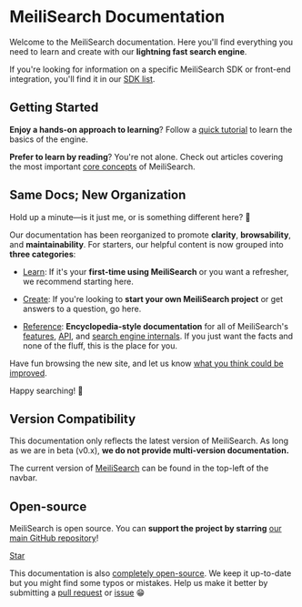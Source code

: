 # MeiliSearch Documentation

Welcome to the MeiliSearch documentation. Here you'll find everything you need to learn and create with our **lightning fast search engine**.

[<linkButton text="🚀 GETTING STARTED"/>](/learn/getting_started/quick_start.md)

If you're looking for information on a specific MeiliSearch SDK or front-end integration, you'll find it in our [SDK list](/learn/what_is_meilisearch/sdks.md).

## Getting Started

**Enjoy a hands-on approach to learning**? Follow a [quick tutorial](/learn/getting_started/quick_start.md) to learn the basics of the engine.

**Prefer to learn by reading**? You're not alone. Check out articles covering the most important [core concepts](/learn/core_concepts) of MeiliSearch.

## Same Docs; New Organization

Hold up a minute—is it just me, or is something different here? 🤔

Our documentation has been reorganized to promote **clarity**, **browsability**, and **maintainability**. For starters, our helpful content is now grouped into **three categories**:

- [Learn](/learn): If it's your **first-time using MeiliSearch** or you want a refresher, we recommend starting here.

- [Create](/create): If you're looking to **start your own MeiliSearch project** or get answers to a question, go here.

- [Reference](/reference): **Encyclopedia-style documentation** for all of MeiliSearch's [features](/reference/features), [API](/reference/api), and [search engine internals](/reference/under_the_hood). If you just want the facts and none of the fluff, this is the place for you.

Have fun browsing the new site, and let us know [what you think could be improved](https://github.com/meilisearch/documentation/issues/new).

Happy searching! 🖖

## Version Compatibility

This documentation only reflects the latest version of MeiliSearch. As long as we are in beta (v0.x), **we do not provide multi-version documentation.**

The current version of [MeiliSearch](https://github.com/meilisearch/MeiliSearch) can be found in the top-left of the navbar.

## Open-source

MeiliSearch is open source. You can **support the project by starring** [our main GitHub repository](https://github.com/meilisearch/MeiliSearch)!

<a class="github-button" href="https://github.com/meilisearch/MeiliSearch" data-icon="octicon-star" data-size="large" data-show-count="true" aria-label="Star meilisearch/MeiliSearch on GitHub">Star</a><!-- prettier-ignore
--><script async defer src="https://buttons.github.io/buttons.js"></script>

This documentation is also [completely open-source](https://github.com/meilisearch/documentation). We keep it up-to-date but you might find some typos or mistakes. Help us make it better by submitting a [pull request](https://github.com/meilisearch/documentation/fork) or [issue](https://github.com/meilisearch/documentation/issues) 😁
